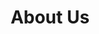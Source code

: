 ---
layout: child_layout/about_us
title: About Us
permalink: /about-us/
hero: null
status: is-complete
notes:
  - title: Video Issue
    date: 30 August 2016
    body: "This page is currently having issues with the video, it'll be fixed too but expect delays of about 3 days."
  - title: Footer problem
    date: 20 June 2016
    body: "There is an issue with the footer on this page - updates to come soon."

body_col_1: <p>We are named after the small and nimble boat ‘Tom Thumb’ that explorers Bass and Flinders built to investigate the tributaries around the Australian coastline. Just like Bass and Flinders, we aspire to delve into our clients’ business to develop inspiring strategies and creative ideas that will bring their vision to life.</p><p>We work with company leaders and through our business and brand acumen, best marketing practices and creative knowledge we deliver targeted and effective strategies to solve their challenges.</p>

body_col_2: <p>We are an independent consultancy collaborating with our supporting partners. We’re all great friends who are all leaders in their individual fields. Each of our clients work directly with at least one of our directors. This reflects our ethos that great work is born from passion, intelligence and personal commitment.</p><p>OUR GOAL is your success. This is our greatest passion. Our goal is to build trust and develop the working relationship with our clients that will inspire results. We know the more we learn and improve the greater our clients’ success will be.</p>
---
